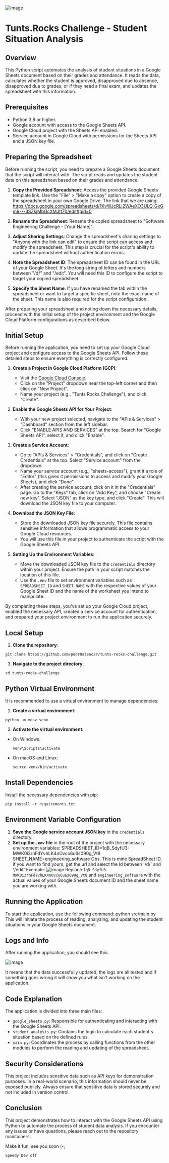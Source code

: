![image](https://github.com/pedr0alencar/tunts-rocks-challenge/assets/122798848/3ee79eb2-f0ff-4b8e-b4b4-37cf63dac95a)

# Tunts.Rocks Challenge - Student Situation Analysis

## Overview
This Python script automates the analysis of student situations in a Google Sheets document based on their grades and attendance. It reads the data, calculates whether the student is approved, disapproved due to absence, disapproved due to grades, or if they need a final exam, and updates the spreadsheet with this information.

## Prerequisites
- Python 3.8 or higher.
- Google account with access to the Google Sheets API.
- Google Cloud project with the Sheets API enabled.
- Service account in Google Cloud with permissions for the Sheets API and a JSON key file.

## Preparing the Spreadsheet
Before running the script, you need to prepare a Google Sheets document that the script will interact with. The script reads and updates the student data on this spreadsheet based on their grades and attendance.

1. **Copy the Provided Spreadsheet**: Access the provided Google Sheets template link. Use the "File" > "Make a copy" option to create a copy of the spreadsheet in your own Google Drive.
The link that we are using: https://docs.google.com/spreadsheets/d/1XvWJcRLj2WAeXO3ULQ_GxGm9---3SZkjMbGcXMJtt70/edit#gid=0

3. **Rename the Spreadsheet**: Rename the copied spreadsheet to "Software Engineering Challenge - [Your Name]".

4. **Adjust Sharing Settings**: Change the spreadsheet's sharing settings to "Anyone with the link can edit" to ensure the script can access and modify the spreadsheet. This step is crucial for the script's ability to update the spreadsheet without authentication errors.

5. **Note the Spreadsheet ID**: The spreadsheet ID can be found in the URL of your Google Sheet. It's the long string of letters and numbers between "/d/" and "/edit". You will need this ID to configure the script to target your copied spreadsheet.

6. **Specify the Sheet Name**: If you have renamed the tab within the spreadsheet or want to target a specific sheet, note the exact name of the sheet. This name is also required for the script configuration.

After preparing your spreadsheet and noting down the necessary details, proceed with the initial setup of the project environment and the Google Cloud Platform configurations as described below.

## Initial Setup
Before running the application, you need to set up your Google Cloud project and configure access to the Google Sheets API. Follow these detailed steps to ensure everything is correctly configured:

1. **Create a Project in Google Cloud Platform (GCP)**:
   - Visit the [Google Cloud Console](https://console.cloud.google.com/).
   - Click on the "Project" dropdown near the top-left corner and then click on "New Project".
   - Name your project (e.g., "Tunts Rocks Challenge"), and click "Create".

2. **Enable the Google Sheets API for Your Project**:
   - With your new project selected, navigate to the "APIs & Services" > "Dashboard" section from the left sidebar.
   - Click "ENABLE APIS AND SERVICES" at the top. Search for "Google Sheets API", select it, and click "Enable".

3. **Create a Service Account**:
   - Go to "APIs & Services" > "Credentials", and click on "Create Credentials" at the top. Select "Service account" from the dropdown.
   - Name your service account (e.g., "sheets-access"), grant it a role of "Editor" (this gives it permissions to access and modify your Google Sheets), and click "Done".
   - After creating the service account, click on it in the "Credentials" page. Go to the "Keys" tab, click on "Add Key", and choose "Create new key". Select "JSON" as the key type, and click "Create". This will download the JSON key file to your computer.

4. **Download the JSON Key File**:
   - Store the downloaded JSON key file securely. This file contains sensitive information that allows programmatic access to your Google Cloud resources.
   - You will use this file in your project to authenticate the script with the Google Sheets API.

5. **Setting Up the Environment Variables**:
   - Move the downloaded JSON key file to the `credentials` directory within your project. Ensure the path in your script matches the location of this file.
   - Use the `.env` file to set environment variables such as `SPREADSHEET_ID` and `SHEET_NAME` with the respective values of your Google Sheet ID and the name of the worksheet you intend to manipulate.

By completing these steps, you've set up your Google Cloud project, enabled the necessary API, created a service account for authentication, and prepared your project environment to run the application securely.



## Local Setup
1. **Clone the repository**:
```
git clone https://github.com/pedr0alencar/tunts-rocks-challenge.git
```
3. **Navigate to the project directory**:
```
cd tunts-rocks-challenge
```

## Python Virtual Environment
It is recommended to use a virtual environment to manage dependencies:

1. **Create a virtual environment**:
```
python -m venv venv
```
2. **Activate the virtual environment**:
- On Windows:
  ```
  venv\Scripts\activate
  ```
- On macOS and Linux:
  ```
  source venv/bin/activate
  ```

## Install Dependencies
Install the necessary dependencies with pip:
```
pip install -r requirements.txt
```

## Environment Variable Configuration
1. **Save the Google service account JSON key** in the `credentials` directory.
2. **Set up the `.env` file** in the root of the project with the necessary environment variables:
SPREADSHEET_ID=1qB_SdyfU3-MWK0i3rnFdYvhLK4nOvco6u6s090g_Vt8
SHEET_NAME=engineering_software
Obs. This is mine SpreadSheet ID, if you want to find yours, get the url and select the Id between '/d/' and '/edit'
Exemple: ![image](https://github.com/pedr0alencar/tunts-rocks-challenge/assets/122798848/3a35a990-4b4e-4980-99eb-f2be88c7163a)
Replace `1qB_SdyfU3-MWK0i3rnFdYvhLK4nOvco6u6s090g_Vt8` and `engineering_software` with the actual values of your Google Sheets document ID and the sheet name you are working with.

## Running the Application
To start the application, use the following command:
python src/main.py
This will initiate the process of reading, analyzing, and updating the student situations in your Google Sheets document.

## Logs and Info
After running the application, you should see this:

![image](https://github.com/pedr0alencar/tunts-rocks-challenge/assets/122798848/bc52555a-fd0d-446d-aa5a-465b9070c6c0)

It means that the data successfully updated, the logs are all tested and if something goes wrong it will show you what isn't working on the application.


## Code Explanation

The application is divided into three main files:

- `google_sheets.py`: Responsible for authenticating and interacting with the Google Sheets API.
- `student_analysis.py`: Contains the logic to calculate each student's situation based on the defined rules.
- `main.py`: Coordinates the process by calling functions from the other modules to perform the reading and updating of the spreadsheet.

## Security Considerations
This project includes sensitive data such as API keys for demonstration purposes. In a real-world scenario, this information should never be exposed publicly. Always ensure that sensitive data is stored securely and not included in version control.

## Conclusion
This project demonstrates how to interact with the Google Sheets API using Python to automate the process of student data analysis. If you encounter any issues or have questions, please reach out to the repository maintainers.

Make it fun, see you soon (-;
```
Speedy Dev off
```


